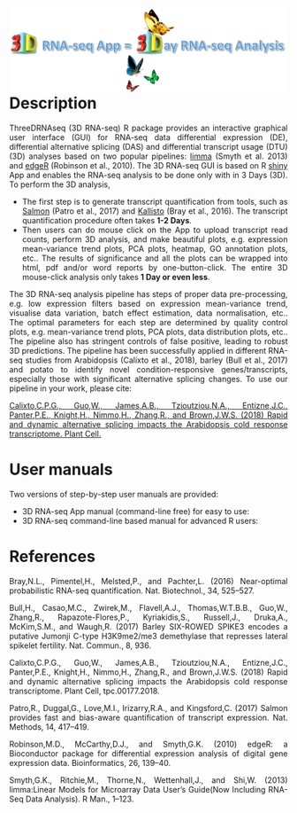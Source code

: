 
<img src="vignettes/fig/header.gif" align="right"/>

Description
===========

<div align="justify">
ThreeDRNAseq (3D RNA-seq) R package provides an interactive graphical user interface (GUI) for RNA-seq data differential expression (DE), differential alternative splicing (DAS) and differential transcript usage (DTU) (3D) analyses based on two popular pipelines: <a href="https://bioconductor.org/packages/release/bioc/html/limma.html" target="_blank">limma</a> (Smyth et al. 2013) and <a href="https://bioconductor.org/packages/release/bioc/html/edgeR.html" target="_blank">edgeR</a> (Robinson et al., 2010). The 3D RNA-seq GUI is based on R <a href="https://shiny.rstudio.com/" target="_blank">shiny</a> App and enables the RNA-seq analysis to be done only with in 3 Days (3D). To perform the 3D analysis,

-   The first step is to generate transcript quantification from tools, such as <a href="https://combine-lab.github.io/salmon/" target="_blank">Salmon</a> (Patro et al., 2017) and <a href="https://pachterlab.github.io/kallisto/" target="_blank">Kallisto</a> (Bray et al., 2016). The transcript quantification procedure often takes **1-2 Days**.
-   Then users can do mouse click on the App to upload transcript read counts, perform 3D analysis, and make beautiful plots, e.g. expression mean-variance trend plots, PCA plots, heatmap, GO annotation plots, etc.. The results of significance and all the plots can be wrapped into html, pdf and/or word reports by one-button-click. The entire 3D mouse-click analysis only takes **1 Day or even less**.

The 3D RNA-seq analysis pipeline has steps of proper data pre-processing, e.g. low expression filters based on expression mean-variance trend, visualise data variation, batch effect estimation, data normalisation, etc.. The optimal parameters for each step are determined by quality control plots, e.g. mean-variance trend plots, PCA plots, data distribution plots, etc.. The pipeline also has stringent controls of false positive, leading to robust 3D predictions. The pipeline has been successfully applied in different RNA-seq studies from Arabidopsis (Calixto et al., 2018), barley (Bull et al., 2017) and potato to identify novel condition-responsive genes/transcripts, especially those with significant alternative splicing changes. To use our pipeline in your work, please cite:

<a href="http://www.plantcell.org/content/30/7/1424" target="_blank">Calixto,C.P.G., Guo,W., James,A.B., Tzioutziou,N.A., Entizne,J.C., Panter,P.E., Knight,H., Nimmo,H., Zhang,R., and Brown,J.W.S. (2018) Rapid and dynamic alternative splicing impacts the Arabidopsis cold response transcriptome. Plant Cell.</a>


User manuals
============

Two versions of step-by-step user manuals are provided:

-   3D RNA-seq App manual (command-line free) for easy to use:
-   3D RNA-seq command-line based manual for advanced R users:

References
==========

Bray,N.L., Pimentel,H., Melsted,P., and Pachter,L. (2016) Near-optimal probabilistic RNA-seq quantification. Nat. Biotechnol., 34, 525–527.

Bull,H., Casao,M.C., Zwirek,M., Flavell,A.J., Thomas,W.T.B.B., Guo,W., Zhang,R., Rapazote-Flores,P., Kyriakidis,S., Russell,J., Druka,A., McKim,S.M., and Waugh,R. (2017) Barley SIX-ROWED SPIKE3 encodes a putative Jumonji C-type H3K9me2/me3 demethylase that represses lateral spikelet fertility. Nat. Commun., 8, 936.

Calixto,C.P.G., Guo,W., James,A.B., Tzioutziou,N.A., Entizne,J.C., Panter,P.E., Knight,H., Nimmo,H., Zhang,R., and Brown,J.W.S. (2018) Rapid and dynamic alternative splicing impacts the Arabidopsis cold response transcriptome. Plant Cell, tpc.00177.2018.

Patro,R., Duggal,G., Love,M.I., Irizarry,R.A., and Kingsford,C. (2017) Salmon provides fast and bias-aware quantification of transcript expression. Nat. Methods, 14, 417–419.

Robinson,M.D., McCarthy,D.J., and Smyth,G.K. (2010) edgeR: a Bioconductor package for differential expression analysis of digital gene expression data. Bioinformatics, 26, 139–40.

Smyth,G.K., Ritchie,M., Thorne,N., Wettenhall,J., and Shi,W. (2013) limma:Linear Models for Microarray Data User’s Guide(Now Including RNA-Seq Data Analysis). R Man., 1–123.
</div>
